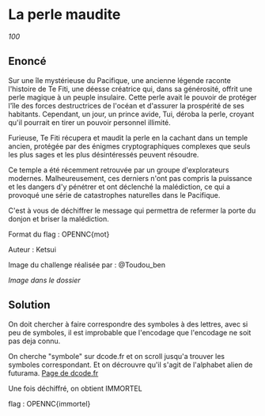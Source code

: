 # La perle maudite
_100_

## Enoncé
Sur une île mystérieuse du Pacifique, une ancienne légende raconte l'histoire de Te Fiti, une déesse créatrice qui, dans sa générosité, offrit une perle magique à un peuple insulaire. Cette perle avait le pouvoir de protéger l'île des forces destructrices de l'océan et d'assurer la prospérité de ses habitants. Cependant, un jour, un prince avide, Tui, déroba la perle, croyant qu'il pourrait en tirer un pouvoir personnel illimité.

Furieuse, Te Fiti récupera et maudit la perle en la cachant dans un temple ancien, protégée par des énigmes cryptographiques complexes que seuls les plus sages et les plus désintéressés peuvent résoudre.

Ce temple a été récemment retrouvée par un groupe d'explorateurs modernes. Malheureusement, ces derniers n'ont pas compris la puissance et les dangers d'y pénétrer et ont déclenché la malédiction, ce qui a provoqué une série de catastrophes naturelles dans le Pacifique.

C'est à vous de déchiffrer le message qui permettra de refermer la porte du donjon et briser la malédiction.

Format du flag : OPENNC{mot}

Auteur : Ketsui

Image du challenge réalisée par : @Toudou_ben

_Image dans le dossier_

## Solution
On doit chercher à faire correspondre des symboles à des lettres, avec si peu de symboles, il est improbable que l'encodage que l'encodage ne soit pas deja connu.

On cherche "symbole" sur dcode.fr et on scroll jusqu'a trouver les symboles correspondant.
Et on décrouvre qu'il s'agit de l'alphabet alien de futurama.
[Page de dcode.fr](https://www.dcode.fr/alphabet-alien-futurama)

Une fois déchiffré, on obtient IMMORTEL

flag : OPENNC{immortel}